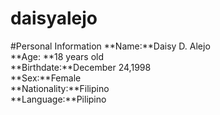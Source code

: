 # daisyalejo
#Personal Information
**Name:**Daisy D. Alejo<br>
**Age: **18 years old<br>
**Birthdate:**December 24,1998<br>
**Sex:**Female<br>
**Nationality:**Filipino<br>
**Language:**Pilipino<br>
